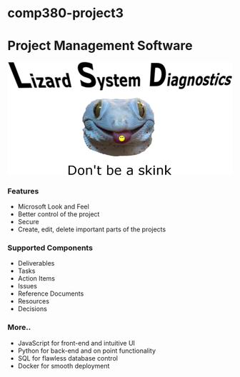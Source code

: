 # comp380-project3
# Project Management  Software

![](server/static/img/Lsd-logo.png)

### Features
- Microsoft Look and Feel
- Better control of the project
- Secure
- Create, edit, delete important parts of the projects
### Supported Components
- Deliverables 
- Tasks
- Action Items 
- Issues 
- Reference Documents 
- Resources 
- Decisions

### More..
- JavaScript for front-end and intuitive UI
- Python for back-end and on point functionality
- SQL for flawless database control 
- Docker for smooth deployment
